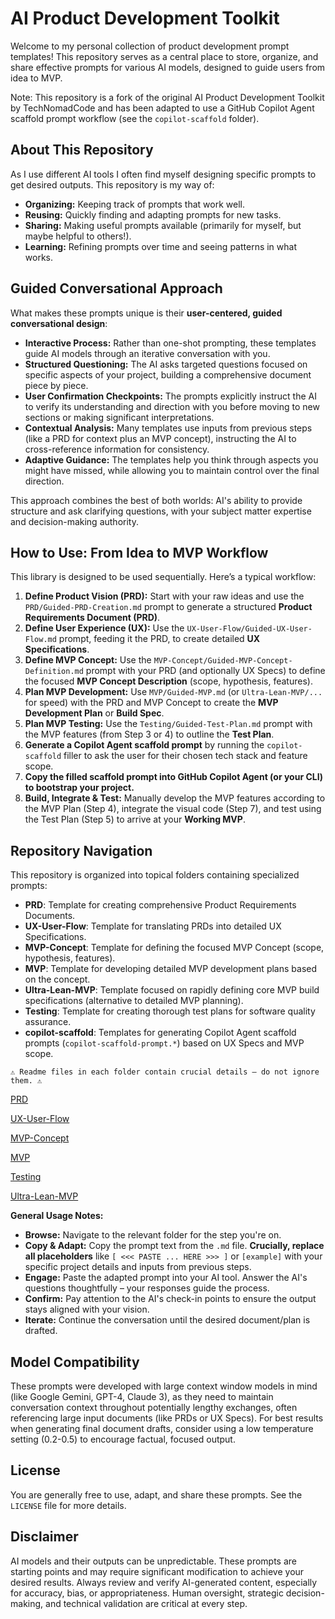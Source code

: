 # AI Product Development Toolkit

Welcome to my personal collection of product development prompt templates! This repository serves as a central place to store, organize, and share effective prompts for various AI models, designed to guide users from idea to MVP.

Note: This repository is a fork of the original AI Product Development Toolkit by TechNomadCode and has been adapted to use a GitHub Copilot Agent scaffold prompt workflow (see the `copilot-scaffold` folder).

## About This Repository

As I use different AI tools I often find myself designing specific prompts to get desired outputs. This repository is my way of:

*   **Organizing:** Keeping track of prompts that work well.
*   **Reusing:** Quickly finding and adapting prompts for new tasks.
*   **Sharing:** Making useful prompts available (primarily for myself, but maybe helpful to others!).
*   **Learning:** Refining prompts over time and seeing patterns in what works.

## Guided Conversational Approach

What makes these prompts unique is their **user-centered, guided conversational design**:

*   **Interactive Process:** Rather than one-shot prompting, these templates guide AI models through an iterative conversation with you.
*   **Structured Questioning:** The AI asks targeted questions focused on specific aspects of your project, building a comprehensive document piece by piece.
*   **User Confirmation Checkpoints:** The prompts explicitly instruct the AI to verify its understanding and direction with you before moving to new sections or making significant interpretations.
*   **Contextual Analysis:** Many templates use inputs from previous steps (like a PRD for context plus an MVP concept), instructing the AI to cross-reference information for consistency.
*   **Adaptive Guidance:** The templates help you think through aspects you might have missed, while allowing you to maintain control over the final direction.

This approach combines the best of both worlds: AI's ability to provide structure and ask clarifying questions, with your subject matter expertise and decision-making authority.

## How to Use: From Idea to MVP Workflow

This library is designed to be used sequentially. Here’s a typical workflow:

1.  **Define Product Vision (PRD):** Start with your raw ideas and use the `PRD/Guided-PRD-Creation.md` prompt to generate a structured **Product Requirements Document (PRD)**.
2.  **Define User Experience (UX):** Use the `UX-User-Flow/Guided-UX-User-Flow.md` prompt, feeding it the PRD, to create detailed **UX Specifications**.
3.  **Define MVP Concept:** Use the `MVP-Concept/Guided-MVP-Concept-Definition.md` prompt with your PRD (and optionally UX Specs) to define the focused **MVP Concept Description** (scope, hypothesis, features).
4.  **Plan MVP Development:** Use `MVP/Guided-MVP.md` (or `Ultra-Lean-MVP/...` for speed) with the PRD and MVP Concept to create the **MVP Development Plan** or **Build Spec**.
5.  **Plan MVP Testing:** Use the `Testing/Guided-Test-Plan.md` prompt with the MVP features (from Step 3 or 4) to outline the **Test Plan**.
6.  **Generate a Copilot Agent scaffold prompt** by running the `copilot-scaffold` filler to ask the user for their chosen tech stack and feature scope.
7.  **Copy the filled scaffold prompt into GitHub Copilot Agent (or your CLI) to bootstrap your project.**
8.  **Build, Integrate & Test:** Manually develop the MVP features according to the MVP Plan (Step 4), integrate the visual code (Step 7), and test using the Test Plan (Step 5) to arrive at your **Working MVP**.

## Repository Navigation

This repository is organized into topical folders containing specialized prompts:

*   **PRD**: Template for creating comprehensive Product Requirements Documents.
*   **UX-User-Flow**: Template for translating PRDs into detailed UX Specifications.
*   **MVP-Concept**: Template for defining the focused MVP Concept (scope, hypothesis, features).
*   **MVP**: Template for developing detailed MVP development plans based on the concept.
*   **Ultra-Lean-MVP**: Template focused on rapidly defining core MVP build specifications (alternative to detailed MVP planning).
*   **Testing**: Template for creating thorough test plans for software quality assurance.
*   **copilot-scaffold**: Templates for generating Copilot Agent scaffold prompts (`copilot-scaffold-prompt.*`) based on UX Specs and MVP scope.

```
⚠️ Readme files in each folder contain crucial details – do not ignore them. ⚠️
```

[PRD](PRD/README.md)

[UX-User-Flow](UX-User-Flow/README.md)

[MVP-Concept](MVP-Concept/README.md)

[MVP](MVP/README.md)

[Testing](Testing/README.md)

[Ultra-Lean-MVP](Ultra-Lean-MVP/README.md)

**General Usage Notes:**

*   **Browse:** Navigate to the relevant folder for the step you're on.
*   **Copy & Adapt:** Copy the prompt text from the `.md` file. **Crucially, replace all placeholders** like `[ <<< PASTE ... HERE >>> ]` or `[example]` with your specific project details and inputs from previous steps.
*   **Engage:** Paste the adapted prompt into your AI tool. Answer the AI's questions thoughtfully – your responses guide the process.
*   **Confirm:** Pay attention to the AI's check-in points to ensure the output stays aligned with your vision.
*   **Iterate:** Continue the conversation until the desired document/plan is drafted.

## Model Compatibility

These prompts were developed with large context window models in mind (like Google Gemini, GPT-4, Claude 3), as they need to maintain conversation context throughout potentially lengthy exchanges, often referencing large input documents (like PRDs or UX Specs). For best results when generating final document drafts, consider using a low temperature setting (0.2-0.5) to encourage factual, focused output.

## License

You are generally free to use, adapt, and share these prompts. See the `LICENSE` file for more details.

## Disclaimer

AI models and their outputs can be unpredictable. These prompts are starting points and may require significant modification to achieve your desired results. Always review and verify AI-generated content, especially for accuracy, bias, or appropriateness. Human oversight, strategic decision-making, and technical validation are critical at every step.
